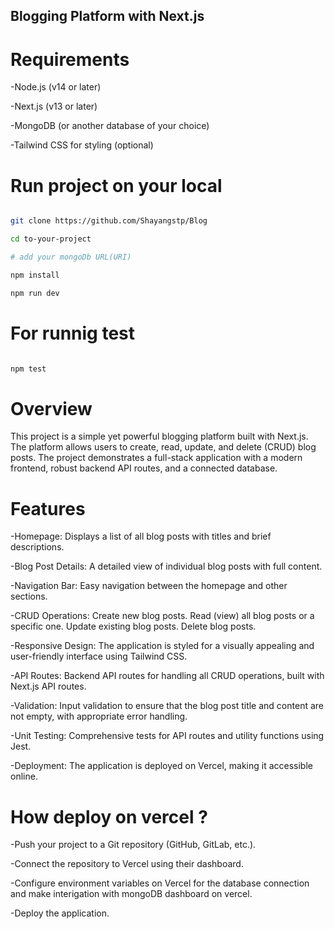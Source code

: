 
## Blogging Platform with Next.js

# Requirements

-Node.js (v14 or later)

-Next.js (v13 or later)

-MongoDB (or another database of your choice)

-Tailwind CSS for styling (optional)


# Run project on your local 

```bash

git clone https://github.com/Shayangstp/Blog

cd to-your-project

# add your mongoDb URL(URI)

npm install

npm run dev 

```

# For runnig test 

```bash

npm test 

```

# Overview

This project is a simple yet powerful blogging platform built with Next.js. The platform allows users to create, read, update, and delete (CRUD) blog posts. The project demonstrates a full-stack application with a modern frontend, robust backend API routes, and a connected database.

# Features

-Homepage: Displays a list of all blog posts with titles and brief descriptions.

-Blog Post Details: A detailed view of individual blog posts with full content.

-Navigation Bar: Easy navigation between the homepage and other sections.

-CRUD Operations:
Create new blog posts.
Read (view) all blog posts or a specific one.
Update existing blog posts.
Delete blog posts.

-Responsive Design: The application is styled for a visually appealing and user-friendly interface using Tailwind CSS.

-API Routes: Backend API routes for handling all CRUD operations, built with Next.js API routes.

-Validation: Input validation to ensure that the blog post title and content are not empty, with appropriate error handling.

-Unit Testing: Comprehensive tests for API routes and utility functions using Jest.

-Deployment: The application is deployed on Vercel, making it accessible online.


# How deploy on vercel ?

-Push your project to a Git repository (GitHub, GitLab, etc.).

-Connect the repository to Vercel using their dashboard.

-Configure environment variables on Vercel for the database connection and make interigation with mongoDB dashboard on vercel.

-Deploy the application.
